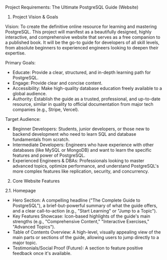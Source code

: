 Project Requirements: The Ultimate PostgreSQL Guide (Website)

1. Project Vision & Goals

Vision: To create the definitive online resource for learning and mastering PostgreSQL. This project will manifest as a beautifully designed, highly interactive, and comprehensive website that serves as a free companion to a published book. It will be the go-to guide for developers of all skill levels, from absolute beginners to experienced engineers looking to deepen their expertise.

Primary Goals:

- Educate: Provide a clear, structured, and in-depth learning path for PostgreSQL.
- Engage: Provide clear and concise content.
- Accessibility: Make high-quality database education freely available to a global audience.
- Authority: Establish the guide as a trusted, professional, and up-to-date resource, similar in quality to official documentation from major tech companies (e.g., Stripe, Vercel).

Target Audience:

- Beginner Developers: Students, junior developers, or those new to backend development who need to learn SQL and database fundamentals from scratch.
- Intermediate Developers: Engineers who have experience with other databases (like MySQL or MongoDB) and want to learn the specific features and power of PostgreSQL.
- Experienced Engineers & DBAs: Professionals looking to master advanced topics, optimize performance, and understand PostgreSQL's more complex features like replication, security, and concurrency.

2. Core Website Features

2.1. Homepage

- Hero Section: A compelling headline ("The Complete Guide to PostgreSQL"), a brief-but-powerful summary of what the guide offers, and a clear call-to-action (e.g., "Start Learning" or "Jump to a Topic").
- Key Features Showcase: Icon-based highlights of the guide's main strengths (e.g., "Comprehensive Content," "Interactive Exercises," "Advanced Topics").
- Table of Contents Overview: A high-level, visually appealing view of the main parts or sections of the guide, allowing users to jump directly to a major topic.
- Testimonials/Social Proof (Future): A section to feature positive feedback once it's available.
